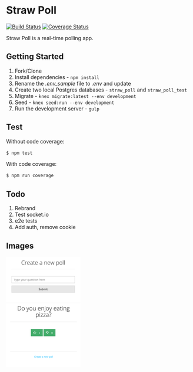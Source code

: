 # Straw Poll

[![Build Status](https://travis-ci.org/mjhea0/straw-poll.svg?branch=master)](https://travis-ci.org/mjhea0/straw-poll)
[![Coverage Status](https://coveralls.io/repos/github/mjhea0/straw-poll/badge.svg?branch=master)](https://coveralls.io/github/mjhea0/straw-poll?branch=master)

Straw Poll is a real-time polling app.

## Getting Started

1. Fork/Clone
1. Install dependencies - `npm install`
1. Rename the *.env_sample* file to *.env* and update
1. Create two local Postgres databases - `straw_poll` and `straw_poll_test`
1. Migrate - `knex migrate:latest --env development`
1. Seed - `knex seed:run --env development`
1. Run the development server - `gulp`

## Test

Without code coverage:

```sh
$ npm test
```

With code coverage:

```sh
$ npm run coverage
```

## Todo

1. Rebrand
1. Test socket.io
1. e2e tests
1. Add auth, remove cookie

## Images

<img src="./images/1.png" width="40%">
<br>
<img src="./images/2.png" width="40%">
